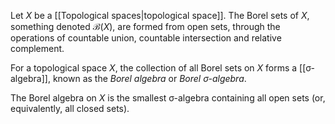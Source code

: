 Let $X$ be a [[Topological spaces|topological space]]. The Borel sets of $X$, something denoted $\mathcal{B}(X)$, are formed from open sets, through the operations of countable union, countable intersection and relative complement.

For a topological space $X$, the collection of all Borel sets on $X$ forms a [[σ-algebra]], known as the *Borel algebra* or *Borel σ-algebra*.

The Borel algebra on _X_ is the smallest σ-algebra containing all open sets (or, equivalently, all closed sets).